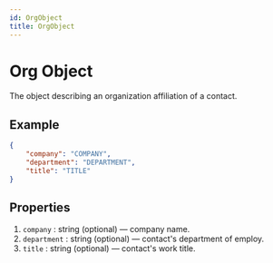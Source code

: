 ```yaml
---
id: OrgObject
title: OrgObject
---
```


# Org Object
The object describing an organization affiliation of a contact.

## Example
```json
{
    "company": "COMPANY",
    "department": "DEPARTMENT",
    "title": "TITLE"
}
```

## Properties
1. `company` : string (optional) — company name.
2. `department` : string (optional) — contact's department of employ.
3. `title` : string (optional) — contact's work title.
